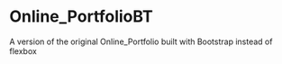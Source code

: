 # Online_PortfolioBT

A version of the original Online_Portfolio built with Bootstrap
instead of flexbox
